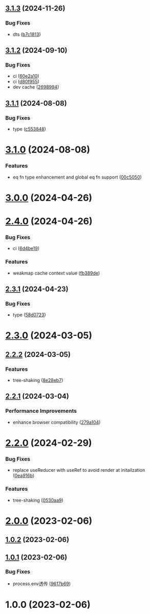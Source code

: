 ## [3.1.3](https://github.com/hemengke1997/context-state/compare/v3.1.2...v3.1.3) (2024-11-26)


### Bug Fixes

* dts ([b7c1813](https://github.com/hemengke1997/context-state/commit/b7c18136fe5b2a401d6891b0fb683489f14612cf))



## [3.1.2](https://github.com/hemengke1997/context-state/compare/v3.1.1...v3.1.2) (2024-09-10)


### Bug Fixes

* ci ([60e2a10](https://github.com/hemengke1997/context-state/commit/60e2a10807119e120b0830953389b8ea8f5f2046))
* ci ([d80f955](https://github.com/hemengke1997/context-state/commit/d80f955baf954ddb82469947f0b8aaa01d4af2fe))
* dev cache ([2698994](https://github.com/hemengke1997/context-state/commit/269899427e39f036b1526348149c7493c51859a6))



## [3.1.1](https://github.com/hemengke1997/context-state/compare/v3.1.0...v3.1.1) (2024-08-08)


### Bug Fixes

* type ([c553848](https://github.com/hemengke1997/context-state/commit/c5538484ebe3039d5cb59f222b2040f7402ce13b))



# [3.1.0](https://github.com/hemengke1997/context-state/compare/v3.0.0...v3.1.0) (2024-08-08)


### Features

* eq fn type enhancement and global eq fn support ([00c5050](https://github.com/hemengke1997/context-state/commit/00c50506e53f9f8d08ca553ae4f8655f44f6e7ef))



# [3.0.0](https://github.com/hemengke1997/context-state/compare/v2.4.0...v3.0.0) (2024-04-26)



# [2.4.0](https://github.com/hemengke1997/context-state/compare/v2.3.1...v2.4.0) (2024-04-26)


### Bug Fixes

* ci ([6d4be19](https://github.com/hemengke1997/context-state/commit/6d4be1954d075c837f2aebc92c36ef7c9ea22a47))


### Features

* weakmap cache context value ([fb389de](https://github.com/hemengke1997/context-state/commit/fb389de900b4481baddedc47d14815a6022ca897))



## [2.3.1](https://github.com/hemengke1997/context-state/compare/v2.3.0...v2.3.1) (2024-04-23)


### Bug Fixes

* type ([58d0723](https://github.com/hemengke1997/context-state/commit/58d07238696f7a18308ce6ea9096b29b617d2f4d))



# [2.3.0](https://github.com/hemengke1997/context-state/compare/v2.2.2...v2.3.0) (2024-03-05)



## [2.2.2](https://github.com/hemengke1997/context-state/compare/v2.2.1...v2.2.2) (2024-03-05)


### Features

* tree-shaking ([8e28eb7](https://github.com/hemengke1997/context-state/commit/8e28eb73f307d10926850a33ae57dfbc925cabb0))



## [2.2.1](https://github.com/hemengke1997/context-state/compare/v2.2.0...v2.2.1) (2024-03-04)


### Performance Improvements

* enhance browser compatibility ([279a104](https://github.com/hemengke1997/context-state/commit/279a1042ee61a0f3c2d6a86629b8f8b0f5abb1c1))



# [2.2.0](https://github.com/hemengke1997/context-state/compare/v2.0.0...v2.2.0) (2024-02-29)


### Bug Fixes

* replace useReducer with useRef to avoid render at initailzation ([0ea916b](https://github.com/hemengke1997/context-state/commit/0ea916b43f2bae1c75086961e3734eca26abd654))


### Features

* tree-shaking ([0530aa9](https://github.com/hemengke1997/context-state/commit/0530aa97021e5e70e133a70542bef86de11af2fd))



# [2.0.0](https://github.com/hemengke1997/context-state/compare/v1.0.2...v2.0.0) (2023-02-06)



## [1.0.2](https://github.com/hemengke1997/context-state/compare/v1.0.1...v1.0.2) (2023-02-06)



## [1.0.1](https://github.com/hemengke1997/context-state/compare/v1.0.0...v1.0.1) (2023-02-06)


### Bug Fixes

* process.env透传 ([9617b69](https://github.com/hemengke1997/context-state/commit/9617b69ed165e6c4b8bd5e4b859906faba9a3dc9))



# 1.0.0 (2023-02-06)




